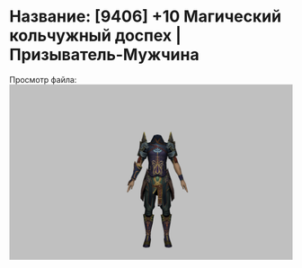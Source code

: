 # Название: [9406] +10 Магический кольчужный доспех | Призыватель-Мужчина

Просмотр файла:
![p080005.png](p080005.png)